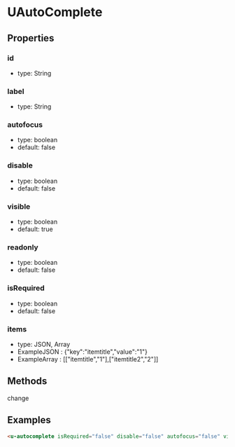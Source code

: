 # UAutoComplete

## Properties


### id
* type: String

### label

* type: String
### autofocus

* type: boolean
* default: false

### disable

* type: boolean
* default: false

### visible

* type: boolean
* default: true

### readonly

* type: boolean
* default: false

### isRequired

* type: boolean
* default: false

### items

* type: JSON, Array
* ExampleJSON : {"key":"itemtitle","value":"1"} 
* ExampleArray : [["itemtitle","1"],["itemtitle2","2"]]
## Methods

change

## Examples

```html
<u-autocomplete isRequired="false" disable="false" autofocus="false" visible="true" label="label" @change="" />
```

